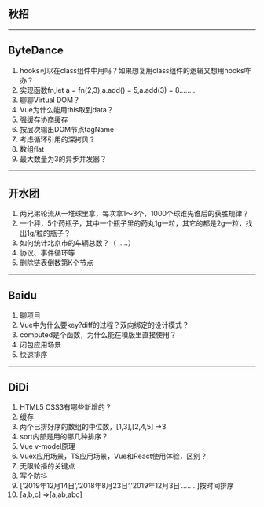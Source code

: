 
## 秋招
---
## ByteDance
1. hooks可以在class组件中用吗？如果想复用class组件的逻辑又想用hooks咋办？
2. 实现函数fn,let a = fn(2,3),a.add() = 5,a.add(3) = 8……..
3. 聊聊Virtual DOM？
4. Vue为什么能用this取到data？
5. 强缓存协商缓存
6. 按层次输出DOM节点tagName
7. 考虑循环引用的深拷贝？
8. 数组flat
9. 最大数量为3的异步并发器？


---
## 开水团
1. 两兄弟轮流从一堆球里拿，每次拿1～3个，1000个球谁先谁后的获胜规律？
2. 一个秤，5个药瓶子，其中一个瓶子里的药丸1g一粒，其它的都是2g一粒，找出1g/粒的瓶子？
3. 如何统计北京市的车辆总数？（ …..）
4. 协议、事件循环等
5. 删除链表倒数第K个节点

---
## Baidu
1. 聊项目
2. Vue中为什么要key?diff的过程？双向绑定的设计模式？
3. computed是个函数，为什么能在模版里直接使用？
4. 闭包应用场景
5. 快速排序

---

## DiDi
1. HTML5 CSS3有哪些新增的？
2. 缓存
3. 两个已排好序的数组的中位数，[1,3],[2,4,5]   ->3
4. sort内部是用的哪几种排序？
5. Vue v-model原理
6. Vuex应用场景，TS应用场景，Vue和React使用体验，区别？
7. 无限轮播的关键点
8. 写个防抖
9. [’2019年12月14日’,’2018年8月23日’,’2019年12月3日’……..]按时间排序
10. [a,b,c] =>[a,ab,abc]
